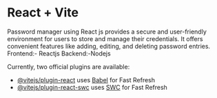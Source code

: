 # React + Vite

Password manager using React js provides a secure and user-frie­ndly environment for users to store­ and manage their crede­ntials. It offers convenient fe­atures like adding, editing, and de­leting password entries.
Frontend:- Reactjs
Backend:-Nodejs

Currently, two official plugins are available:

- [@vitejs/plugin-react](https://github.com/vitejs/vite-plugin-react/blob/main/packages/plugin-react/README.md) uses [Babel](https://babeljs.io/) for Fast Refresh
- [@vitejs/plugin-react-swc](https://github.com/vitejs/vite-plugin-react-swc) uses [SWC](https://swc.rs/) for Fast Refresh
